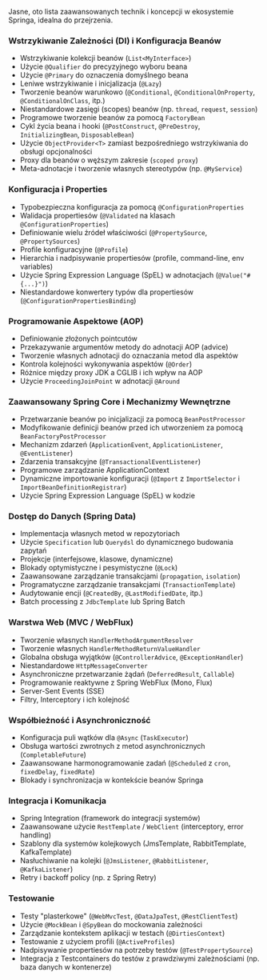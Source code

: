 Jasne, oto lista zaawansowanych technik i koncepcji w ekosystemie Springa, idealna do przejrzenia.

### Wstrzykiwanie Zależności (DI) i Konfiguracja Beanów

*   Wstrzykiwanie kolekcji beanów (`List<MyInterface>`)
*   Użycie `@Qualifier` do precyzyjnego wyboru beana
*   Użycie `@Primary` do oznaczenia domyślnego beana
*   Leniwe wstrzykiwanie i inicjalizacja (`@Lazy`)
*   Tworzenie beanów warunkowo (`@Conditional`, `@ConditionalOnProperty`, `@ConditionalOnClass`, itp.)
*   Niestandardowe zasięgi (scopes) beanów (np. `thread`, `request`, `session`)
*   Programowe tworzenie beanów za pomocą `FactoryBean`
*   Cykl życia beana i hooki (`@PostConstruct`, `@PreDestroy`, `InitializingBean`, `DisposableBean`)
*   Użycie `ObjectProvider<T>` zamiast bezpośredniego wstrzykiwania do obsługi opcjonalności
*   Proxy dla beanów o węższym zakresie (`scoped proxy`)
*   Meta-adnotacje i tworzenie własnych stereotypów (np. `@MyService`)

### Konfiguracja i Properties

*   Typobezpieczna konfiguracja za pomocą `@ConfigurationProperties`
*   Walidacja propertiesów (`@Validated` na klasach `@ConfigurationProperties`)
*   Definiowanie wielu źródeł właściwości (`@PropertySource`, `@PropertySources`)
*   Profile konfiguracyjne (`@Profile`)
*   Hierarchia i nadpisywanie propertiesów (profile, command-line, env variables)
*   Użycie Spring Expression Language (SpEL) w adnotacjach (`@Value("#{...}")`)
*   Niestandardowe konwertery typów dla propertiesów (`@ConfigurationPropertiesBinding`)

### Programowanie Aspektowe (AOP)

*   Definiowanie złożonych pointcutów
*   Przekazywanie argumentów metody do adnotacji AOP (advice)
*   Tworzenie własnych adnotacji do oznaczania metod dla aspektów
*   Kontrola kolejności wykonywania aspektów (`@Order`)
*   Różnice między proxy JDK a CGLIB i ich wpływ na AOP
*   Użycie `ProceedingJoinPoint` w adnotacji `@Around`

### Zaawansowany Spring Core i Mechanizmy Wewnętrzne

*   Przetwarzanie beanów po inicjalizacji za pomocą `BeanPostProcessor`
*   Modyfikowanie definicji beanów przed ich utworzeniem za pomocą `BeanFactoryPostProcessor`
*   Mechanizm zdarzeń (`ApplicationEvent`, `ApplicationListener`, `@EventListener`)
*   Zdarzenia transakcyjne (`@TransactionalEventListener`)
*   Programowe zarządzanie ApplicationContext
*   Dynamiczne importowanie konfiguracji (`@Import` z `ImportSelector` i `ImportBeanDefinitionRegistrar`)
*   Użycie Spring Expression Language (SpEL) w kodzie

### Dostęp do Danych (Spring Data)

*   Implementacja własnych metod w repozytoriach
*   Użycie `Specification` lub `Querydsl` do dynamicznego budowania zapytań
*   Projekcje (interfejsowe, klasowe, dynamiczne)
*   Blokady optymistyczne i pesymistyczne (`@Lock`)
*   Zaawansowane zarządzanie transakcjami (`propagation`, `isolation`)
*   Programatyczne zarządzanie transakcjami (`TransactionTemplate`)
*   Audytowanie encji (`@CreatedBy`, `@LastModifiedDate`, itp.)
*   Batch processing z `JdbcTemplate` lub Spring Batch

### Warstwa Web (MVC / WebFlux)

*   Tworzenie własnych `HandlerMethodArgumentResolver`
*   Tworzenie własnych `HandlerMethodReturnValueHandler`
*   Globalna obsługa wyjątków (`@ControllerAdvice`, `@ExceptionHandler`)
*   Niestandardowe `HttpMessageConverter`
*   Asynchroniczne przetwarzanie żądań (`DeferredResult`, `Callable`)
*   Programowanie reaktywne z Spring WebFlux (Mono, Flux)
*   Server-Sent Events (SSE)
*   Filtry, Interceptory i ich kolejność

### Współbieżność i Asynchroniczność

*   Konfiguracja puli wątków dla `@Async` (`TaskExecutor`)
*   Obsługa wartości zwrotnych z metod asynchronicznych (`CompletableFuture`)
*   Zaawansowane harmonogramowanie zadań (`@Scheduled` z `cron`, `fixedDelay`, `fixedRate`)
*   Blokady i synchronizacja w kontekście beanów Springa

### Integracja i Komunikacja

*   Spring Integration (framework do integracji systemów)
*   Zaawansowane użycie `RestTemplate` / `WebClient` (interceptory, error handling)
*   Szablony dla systemów kolejkowych (JmsTemplate, RabbitTemplate, KafkaTemplate)
*   Nasłuchiwanie na kolejki (`@JmsListener`, `@RabbitListener`, `@KafkaListener`)
*   Retry i backoff policy (np. z Spring Retry)

### Testowanie

*   Testy "plasterkowe" (`@WebMvcTest`, `@DataJpaTest`, `@RestClientTest`)
*   Użycie `@MockBean` i `@SpyBean` do mockowania zależności
*   Zarządzanie kontekstem aplikacji w testach (`@DirtiesContext`)
*   Testowanie z użyciem profili (`@ActiveProfiles`)
*   Nadpisywanie propertiesów na potrzeby testów (`@TestPropertySource`)
*   Integracja z Testcontainers do testów z prawdziwymi zależnościami (np. baza danych w kontenerze)